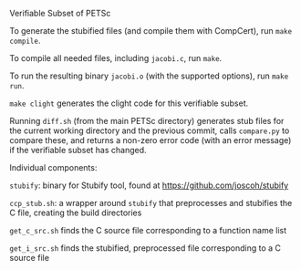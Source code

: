 Verifiable Subset of PETSc

To generate the stubified files (and compile them with CompCert), run `make compile`.

To compile all needed files, including `jacobi.c`, run `make`.

To run the resulting binary `jacobi.o` (with the supported options), run `make run`.

`make clight` generates the clight code for this verifiable subset.

Running `diff.sh` (from the main PETSc directory) generates stub files for the current working directory and the previous commit, calls `compare.py` to compare these, and returns a non-zero error code (with an error message) if the verifiable subset has changed.


Individual components:

`stubify`: binary for Stubify tool, found at https://github.com/joscoh/stubify

`ccp_stub.sh`: a wrapper around `stubify` that preprocesses and stubifies the C file, creating the build directories

`get_c_src.sh` finds the C source file corresponding to a function name list

`get_i_src.sh` finds the stubified, preprocessed file corresponding to a C source file
